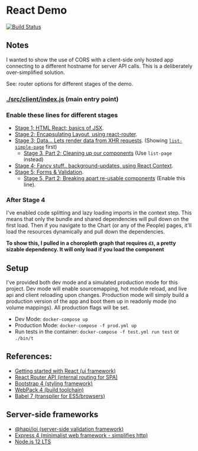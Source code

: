 # React Demo

[![Build Status](https://travis-ci.org/nathanb/sandbox-react.svg?branch=master)](https://travis-ci.org/nathanb/sandbox-react)

## Notes
I wanted to show the use of CORS with a client-side only hosted app connecting to a different hostname for server API calls. This is a deliberately over-simplified solution.

See: router options for different stages of the demo.

### [./src/client/index.js](./src/client/index.js) (main entry point)

### Enable these lines for different stages
 - [Stage 1; HTML React; basics of JSX](https://github.com/nathanb/sandbox-react/blob/master/src/client/index.js#L5).
 - [Stage 2; Encapsulating Layout, using react-router](https://github.com/nathanb/sandbox-react/blob/master/src/client/index.js#L6).
 - [Stage 3; Data... Lets render data from XHR requests](https://github.com/nathanb/sandbox-react/blob/master/src/client/index.js#L7). (Showing [`list-simple-page`](https://github.com/nathanb/sandbox-react/blob/master/src/client/components/start-people/routes.js#L7) first)
   - [Stage 3, Part 2; Cleaning up our components](https://github.com/nathanb/sandbox-react/blob/master/src/client/components/start-people/routes.js#L7) (Use `list-page` instead)
 - [Stage 4; Fancy stuff.. background-updates, using React Context](https://github.com/nathanb/sandbox-react/blob/master/src/client/index.js#L8).
 - [Stage 5; Forms & Validation](https://github.com/nathanb/sandbox-react/blob/master/src/client/index.js#L9).
   - [Stage 5, Part 2; Breaking apart re-usable components](https://github.com/nathanb/sandbox-react/blob/master/src/client/components/start-forms/routes.js#L10) (Enable this line).
   
   
### After Stage 4
I've enabled code splitting and lazy loading imports in the context step. This means that only the bundle and shared dependencies will pull down on the first load. Then if you navigate to the Chart (or any of the People) pages, it'll load the resources dynamically and pull down the dependencies.  

**To show this, I pulled in a choropleth graph that requires `d3`, a pretty sizable dependency. It will only load if you load the component** 

## Setup

I've provided both dev mode and a simulated production mode for this project. Dev mode will enable sourcemapping, hot module reload, and live api and client reloading upon changes.  Production mode will simply build a production version of the app and boot them up in readonly mode (no volume mappings). All production flags will be set.

 - Dev Mode: `docker-compose up`
 - Production Mode: `docker-compose -f prod.yml up`
 - Run tests in the container: `docker-compose -f test.yml run test` or `./bin/t`

## References:
 - [Getting started with React (ui framework)](https://reactjs.org/docs/getting-started.html#learn-react)
 - [React Router API (internal routing for SPA)](https://reacttraining.com/react-router/web/guides/quick-start)
 - [Bootstrap 4 (styling framework)](https://getbootstrap.com/docs/4.4/getting-started/introduction/)
 - [WebPack 4 (build toolchain)](https://webpack.js.org/configuration/)
 - [Babel 7 (transpiler for ES5/browsers)](https://babeljs.io/docs/en/)

## Server-side frameworks
 - [@hapi/joi (server-side validation framework)](https://hapi.dev/family/joi/)
 - [Express 4 (minimalist web framework - simplifies http)](https://expressjs.com/en/guide/routing.html)
 - [Node.js 12 LTS](https://nodejs.org/dist/latest-v12.x/docs/api/)
